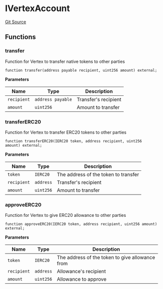# IVertexAccount
[Git Source](https://github.com/llama-community/vertex-v1/blob/b7be32ad715d2dfcef6b3e36dc7666261d5f05ce/src/account/IVertexAccount.sol)


## Functions
### transfer

Function for Vertex to transfer native tokens to other parties


```solidity
function transfer(address payable recipient, uint256 amount) external;
```
**Parameters**

|Name|Type|Description|
|----|----|-----------|
|`recipient`|`address payable`|Transfer's recipient|
|`amount`|`uint256`|Amount to transfer|


### transferERC20

Function for Vertex to transfer ERC20 tokens to other parties


```solidity
function transferERC20(IERC20 token, address recipient, uint256 amount) external;
```
**Parameters**

|Name|Type|Description|
|----|----|-----------|
|`token`|`IERC20`|The address of the token to transfer|
|`recipient`|`address`|Transfer's recipient|
|`amount`|`uint256`|Amount to transfer|


### approveERC20

Function for Vertex to give ERC20 allowance to other parties


```solidity
function approveERC20(IERC20 token, address recipient, uint256 amount) external;
```
**Parameters**

|Name|Type|Description|
|----|----|-----------|
|`token`|`IERC20`|The address of the token to give allowance from|
|`recipient`|`address`|Allowance's recipient|
|`amount`|`uint256`|Allowance to approve|


